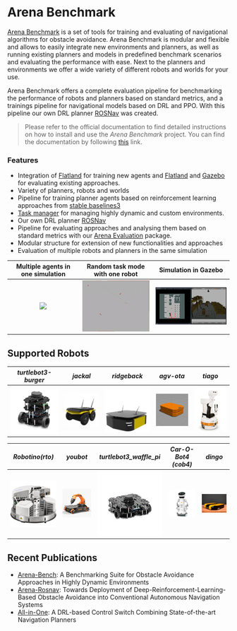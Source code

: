 # Arena Benchmark

[Arena Benchmark](https://github.com/Arena-Rosnav/arena-bench) is a set of tools for training and evaluating of navigational algorithms for obstacle avoidance. Arena Benchmark is modular and flexible and allows to easily integrate new environments and planners, as well as running existing planners and models in predefined benchmark scenarios and evaluating the performance with ease. Next to the planners and environments we offer a wide variety of different robots and worlds for your use.

Arena Benchmark offers a complete evaluation pipeline for benchmarking the performance of robots and planners based on standard metrics, and a trainings pipeline for navigational models based on DRL and PPO. With this pipeline our own DRL planner [ROSNav](packages/rosnav.md) was created.

> Please refer to the official documentation to find detailed instructions on how to install and use the _Arena Benchmark_ project. You can find the documentation by following [this](#TODO) link.

### Features

- Integration of [Flatland](#TODO) for training new agents and [Flatland]() and [Gazebo]() for evaluating existing approaches.
- Variety of planners, robots and worlds
- Pipeline for training planner agents based on reinforcement learning approaches from [stable baselines3](https://github.com/DLR-RM/stable-baselines3.git)
- [Task manager]() for managing highly dynamic and custom environments.
- Our own DRL planner [ROSNav]()
- Pipeline for evaluating approaches and analysing them based on standard metrics with our [Arena Evaluation](packages/arena_evaluation.md) package.
- Modular structure for extension of new functionalities and approaches
- Evaluation of multiple robots and planners in the same simulation

|   Multiple agents in one simulation   |       Random task mode with one robot        |                  Simulation in Gazebo                  |
| :-----------------------------------: | :------------------------------------------: | :----------------------------------------------------: |
| <img width="250" src="profile/gifs/marl.gif"> | <img width="250" src="gifs/random_task.gif"> | <img width="250" src="gifs/random-mode-warehouse.gif"> |

## Supported Robots

|                 _turtlebot3-burger_                  |                 _jackal_                  |                  _ridgeback_                  |                 _agv-ota_                  |                 _tiago_                  |
| :--------------------------------------------------: | :---------------------------------------: | :-------------------------------------------: | :----------------------------------------: | :--------------------------------------: |
| <img width="250" src="robots/turtlebot3-burger.jpg"> | <img width="250" src="robots/jackal.jpg"> | <img width="250"  src="robots/ridgeback.jpg"> | <img width="250" src="robots/agv-ota.png"> | <img width="250" src="robots/tiago.jpg"> |

|            _Robotino(rto)_             |                 _youbot_                  |                  _turtlebot3_waffle_pi_                  |           _Car-O-Bot4 (cob4)_           |                 _dingo_                  |
| :------------------------------------: | :---------------------------------------: | :------------------------------------------------------: | :-------------------------------------: | :--------------------------------------: |
| <img width="250" src="robots/rto.jpg"> | <img width="250" src="robots/youbot.jpg"> | <img width="250"  src="robots/turtlebot3_waffle_pi.jpg"> | <img width="250" src="robots/cob4.jpg"> | <img width="250" src="robots/dingo.jpg"> |

## Recent Publications

- [Arena-Bench](https://arxiv.org/abs/2206.05728): A Benchmarking Suite for Obstacle Avoidance Approaches in Highly Dynamic Environments
- [Arena-Rosnav](https://ieeexplore.ieee.org/document/9636226/authors#authors): Towards Deployment of Deep-Reinforcement-Learning-Based Obstacle Avoidance into Conventional Autonomous Navigation Systems
- [All-in-One](https://ieeexplore.ieee.org/document/9811797): A DRL-based Control Switch Combining State-of-the-art Navigation Planners

